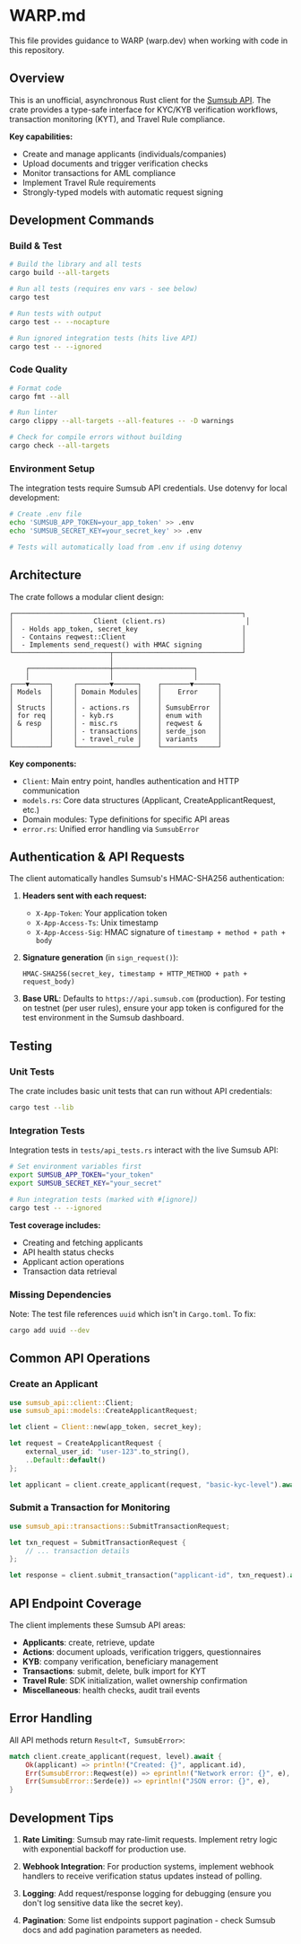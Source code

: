 # WARP.md

This file provides guidance to WARP (warp.dev) when working with code in this repository.

## Overview

This is an unofficial, asynchronous Rust client for the [Sumsub API](https://docs.sumsub.com/reference/about-sumsub-api). The crate provides a type-safe interface for KYC/KYB verification workflows, transaction monitoring (KYT), and Travel Rule compliance.

**Key capabilities:**
- Create and manage applicants (individuals/companies)
- Upload documents and trigger verification checks
- Monitor transactions for AML compliance
- Implement Travel Rule requirements
- Strongly-typed models with automatic request signing

## Development Commands

### Build & Test
```bash
# Build the library and all tests
cargo build --all-targets

# Run all tests (requires env vars - see below)
cargo test

# Run tests with output
cargo test -- --nocapture

# Run ignored integration tests (hits live API)
cargo test -- --ignored
```

### Code Quality
```bash
# Format code
cargo fmt --all

# Run linter
cargo clippy --all-targets --all-features -- -D warnings

# Check for compile errors without building
cargo check --all-targets
```

### Environment Setup
The integration tests require Sumsub API credentials. Use dotenvy for local development:

```bash
# Create .env file
echo 'SUMSUB_APP_TOKEN=your_app_token' >> .env
echo 'SUMSUB_SECRET_KEY=your_secret_key' >> .env

# Tests will automatically load from .env if using dotenvy
```

## Architecture

The crate follows a modular client design:

```text
┌─────────────────────────────────────────────────────────┐
│                    Client (client.rs)                    │
│  - Holds app_token, secret_key                          │
│  - Contains reqwest::Client                             │
│  - Implements send_request() with HMAC signing          │
└────────────────────────┬────────────────────────────────┘
                         │
    ┌────────────────────┼────────────────────┐
    │                    │                    │
┌───▼─────┐     ┌────────▼──────┐    ┌───────▼──────┐
│ Models  │     │ Domain Modules│    │    Error     │
│         │     │               │    │              │
│ Structs │     │ - actions.rs  │    │ SumsubError  │
│ for req │     │ - kyb.rs      │    │ enum with    │
│ & resp  │     │ - misc.rs     │    │ reqwest &    │
│         │     │ - transactions│    │ serde_json   │
│         │     │ - travel_rule │    │ variants     │
└─────────┘     └───────────────┘    └──────────────┘
```

**Key components:**
- `Client`: Main entry point, handles authentication and HTTP communication
- `models.rs`: Core data structures (Applicant, CreateApplicantRequest, etc.)
- Domain modules: Type definitions for specific API areas
- `error.rs`: Unified error handling via `SumsubError`

## Authentication & API Requests

The client automatically handles Sumsub's HMAC-SHA256 authentication:

1. **Headers sent with each request:**
   - `X-App-Token`: Your application token
   - `X-App-Access-Ts`: Unix timestamp
   - `X-App-Access-Sig`: HMAC signature of `timestamp + method + path + body`

2. **Signature generation** (in `sign_request()`):
   ```
   HMAC-SHA256(secret_key, timestamp + HTTP_METHOD + path + request_body)
   ```

3. **Base URL**: Defaults to `https://api.sumsub.com` (production). For testing on testnet (per user rules), ensure your app token is configured for the test environment in the Sumsub dashboard.

## Testing

### Unit Tests
The crate includes basic unit tests that can run without API credentials:
```bash
cargo test --lib
```

### Integration Tests
Integration tests in `tests/api_tests.rs` interact with the live Sumsub API:
```bash
# Set environment variables first
export SUMSUB_APP_TOKEN="your_token"
export SUMSUB_SECRET_KEY="your_secret"

# Run integration tests (marked with #[ignore])
cargo test -- --ignored
```

**Test coverage includes:**
- Creating and fetching applicants
- API health status checks
- Applicant action operations
- Transaction data retrieval

### Missing Dependencies
Note: The test file references `uuid` which isn't in `Cargo.toml`. To fix:
```bash
cargo add uuid --dev
```

## Common API Operations

### Create an Applicant
```rust
use sumsub_api::client::Client;
use sumsub_api::models::CreateApplicantRequest;

let client = Client::new(app_token, secret_key);

let request = CreateApplicantRequest {
    external_user_id: "user-123".to_string(),
    ..Default::default()
};

let applicant = client.create_applicant(request, "basic-kyc-level").await?;
```

### Submit a Transaction for Monitoring
```rust
use sumsub_api::transactions::SubmitTransactionRequest;

let txn_request = SubmitTransactionRequest {
    // ... transaction details
};

let response = client.submit_transaction("applicant-id", txn_request).await?;
```

## API Endpoint Coverage

The client implements these Sumsub API areas:

- **Applicants**: create, retrieve, update
- **Actions**: document uploads, verification triggers, questionnaires
- **KYB**: company verification, beneficiary management
- **Transactions**: submit, delete, bulk import for KYT
- **Travel Rule**: SDK initialization, wallet ownership confirmation
- **Miscellaneous**: health checks, audit trail events

## Error Handling

All API methods return `Result<T, SumsubError>`:

```rust
match client.create_applicant(request, level).await {
    Ok(applicant) => println!("Created: {}", applicant.id),
    Err(SumsubError::Reqwest(e)) => eprintln!("Network error: {}", e),
    Err(SumsubError::Serde(e)) => eprintln!("JSON error: {}", e),
}
```

## Development Tips

1. **Rate Limiting**: Sumsub may rate-limit requests. Implement retry logic with exponential backoff for production use.

2. **Webhook Integration**: For production systems, implement webhook handlers to receive verification status updates instead of polling.

3. **Logging**: Add request/response logging for debugging (ensure you don't log sensitive data like the secret key).

4. **Pagination**: Some list endpoints support pagination - check Sumsub docs and add pagination parameters as needed.
